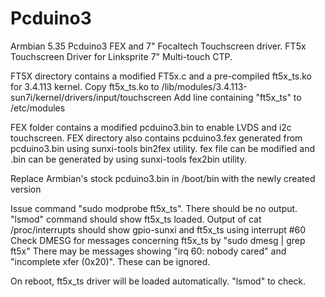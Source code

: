 # Pcduino3
Armbian 5.35 Pcduino3 FEX and 7" Focaltech Touchscreen driver.
FT5x Touchscreen Driver for Linksprite 7" Multi-touch CTP.

FT5X directory contains a modified FT5x.c and a pre-compiled ft5x_ts.ko for 3.4.113 kernel.
Copy ft5x_ts.ko to /lib/modules/3.4.113-sun7i/kernel/drivers/input/touchscreen
Add line containing "ft5x_ts" to /etc/modules

FEX folder contains a modified pcduino3.bin to enable LVDS and i2c touchscreen.
FEX directory also contains pcduino3.fex generated from pcduino3.bin using sunxi-tools bin2fex utility.
fex file can be modified and .bin can be generated by using sunxi-tools fex2bin utility.

Replace Armbian's stock pcduino3.bin in /boot/bin with the newly created version

Issue command "sudo modprobe ft5x_ts". There should be no output.
"lsmod" command should show ft5x_ts loaded.
Output of cat /proc/interrupts should show gpio-sunxi and ft5x_ts using interrupt #60
Check DMESG for messages concerning ft5x_ts by "sudo dmesg | grep ft5x"
There may be messages showing "irq 60: nobody cared" and "incomplete xfer (0x20)". These can be ignored.

On reboot, ft5x_ts driver will be loaded automatically. "lsmod" to check.
